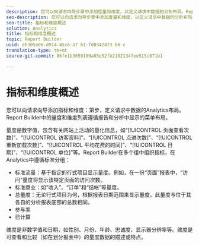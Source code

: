 ```yaml
---
description: 您可以向请求向导步骤中添加度量和维度，以定义请求中数据的分析布局。Report Builder中的量度和维度列表遵循报告和分析中显示的菜单布局。
seo-description: 您可以向请求向导步骤中添加度量和维度，以定义请求中数据的分析布局。Report Builder中的量度和维度列表遵循报告和分析中显示的菜单布局。
seo-title: 指标和维度概述
solution: Analytics
title: 指标和维度概述
topic: Report Builder
uuid: eb305a06-d914-45c6-a7 b1-fd0342473 b0 c
translation-type: tm+mt
source-git-commit: 86fe1b3650100a05e52fb2102134fee515c871b1

---
```



# 指标和维度概述

您可以向请求向导添加指标和维度：第步，定义请求中数据的Analytics布局。Report Builder中的量度和维度列表遵循报告和分析中显示的菜单布局。

量度是数字值，包含有关网站上活动的量化信息，如“[!UICONTROL 页面查看次数]”、“[!UICONTROL 访客资料]”、“[!UICONTROL 点进次数]”、“[!UICONTROL 重新加载次数]”、“[!UICONTROL 平均花费的时间]”、“[!UICONTROL 日期]”、“[!UICONTROL 单位]”等。Report Builder在多个组中组织指标，在Analytics中遵循标准分组：

* 标准流量：基于指定的行式项目显示量度。例如，在一份“页面”报表中，“访问”量度将显示该特定页面的访问次数。
* 标准商业：如“收入”、“订单”和“结帐”等量度。
* 总量度：无论行式项目为何，根据报表日期范围来显示量度。此量度与位于其各自的分析报表底部的总数相同。
* 参与率
* 已计算

维度是非数字值和日期，如性别、月份、年龄、忠诚度、显示器分辨率等。维度是可查看和比较（如在划分报表中）的量度数据的描述或特点。
